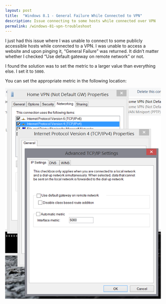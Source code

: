 ```yaml
---
layout: post
title:  "Windows 8.1 - General Failure While Connected to VPN"
description: Issue connecting to some hosts while connected over VPN
permalink: /windows-81-vpn-troubleshoot
---
```


I just had this issue where I was unable to connect to some publicly accessible hosts while connected to a VPN. I was unable to access a website and upon pinging it, “General Failure” was returned. It didn’t matter whether I checked “Use default gateway on remote network” or not.

I found the solution was to set the metric to a larger value than everything else. I set it to `5000`.

<!--excerpt_separator-->

You can set the appropriate metric in the following location:

![VPNMetric1](/assets/images/posts/2014-01-17-vpnmetric1.png)
